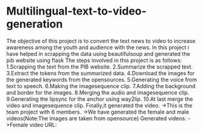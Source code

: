 # Multilingual-text-to-video-generation
The objective of this project is to convert the text news to video to increase awareness among the youth and audience with the news.
In this project i have helped in scrapping the data using beautifulsoup and generated the pib website using flask
The steps involved in this project is as follows:
1.Scrapping the text from the PIB website.
2.Summarize the scrapped text.
3.Extract the tokens from the summarized data.
4.Download the images for the generated keywords from the opensources.
5.Generating the voice from text to speech.
6.Making the imagesequence clip.
7.Adding the background and border for the images.
8.Merging the audio and imagesequence clip.
9.Generating the lipsync for the anchor using way2lip.
10.At last merge the video and imagesequence clip.
       Finally,it generated the video.
->This is the team project with 6 members.
->We have generated the female and male videos(Note:The images are taken from opensource)
Generated videos:
->Female video URL:
